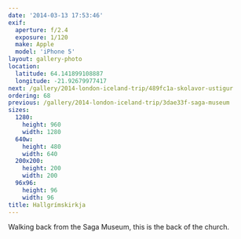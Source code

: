 ```yaml
---
date: '2014-03-13 17:53:46'
exif:
  aperture: f/2.4
  exposure: 1/120
  make: Apple
  model: 'iPhone 5'
layout: gallery-photo
location:
  latitude: 64.141899108887
  longitude: -21.92679977417
next: /gallery/2014-london-iceland-trip/489fc1a-skolavor-ustigur
ordering: 68
previous: /gallery/2014-london-iceland-trip/3dae33f-saga-museum
sizes:
  1280:
    height: 960
    width: 1280
  640w:
    height: 480
    width: 640
  200x200:
    height: 200
    width: 200
  96x96:
    height: 96
    width: 96
title: Hallgrímskirkja
---
```


Walking back from the Saga Museum, this is the back of the church.
